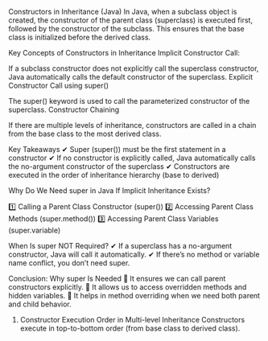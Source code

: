 Constructors in Inheritance (Java)
In Java, when a subclass object is created, the constructor of the parent class (superclass) is executed first, followed by the constructor of the subclass. This ensures that the base class is initialized before the derived class.

Key Concepts of Constructors in Inheritance
Implicit Constructor Call:

If a subclass constructor does not explicitly call the superclass constructor, Java automatically calls the default constructor of the superclass.
Explicit Constructor Call using super()

The super() keyword is used to call the parameterized constructor of the superclass.
Constructor Chaining

If there are multiple levels of inheritance, constructors are called in a chain from the base class to the most derived class.

Key Takeaways
✔ Super (super()) must be the first statement in a constructor
✔ If no constructor is explicitly called, Java automatically calls the no-argument constructor of the superclass
✔ Constructors are executed in the order of inheritance hierarchy (base to derived)

Why Do We Need super in Java If Implicit Inheritance Exists?

1️⃣ Calling a Parent Class Constructor (super())
2️⃣ Accessing Parent Class Methods (super.method())
3️⃣ Accessing Parent Class Variables (super.variable)

When Is super NOT Required?
✔ If a superclass has a no-argument constructor, Java will call it automatically.
✔ If there’s no method or variable name conflict, you don’t need super.

Conclusion: Why super Is Needed
🔹 It ensures we can call parent constructors explicitly.
🔹 It allows us to access overridden methods and hidden variables.
🔹 It helps in method overriding when we need both parent and child behavior.

1.  Constructor Execution Order in Multi-level Inheritance
    Constructors execute in top-to-bottom order (from base class to derived class).
